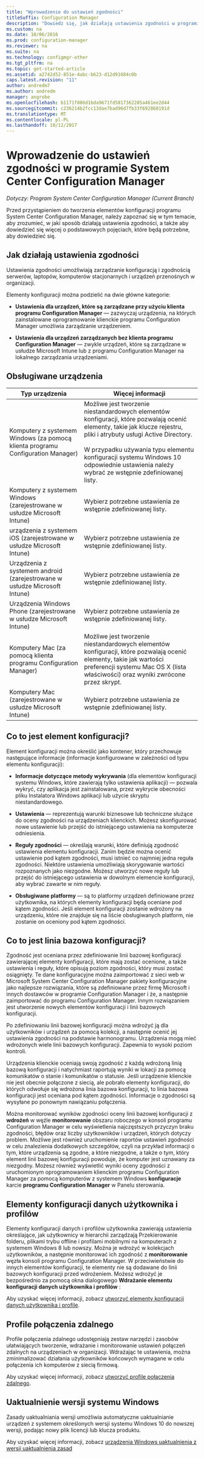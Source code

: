 ```yaml
---
title: "Wprowadzenie do ustawień zgodności"
titleSuffix: Configuration Manager
description: "Dowiedz się, jak działają ustawienia zgodności w programie System Center Configuration Manager. Poznaj także podstawowe koncepcje, które trzeba znać."
ms.custom: na
ms.date: 10/06/2016
ms.prod: configuration-manager
ms.reviewer: na
ms.suite: na
ms.technology: configmgr-other
ms.tgt_pltfrm: na
ms.topic: get-started-article
ms.assetid: a2742d52-851e-4abc-b623-d12d91684c0b
caps.latest.revision: "11"
author: andredm7
ms.author: andredm
manager: angrobe
ms.openlocfilehash: b1171f806d1bda9671fd5817362285a461ee2d44
ms.sourcegitcommit: c236214b2fcc13dae7bad96d7fb33f692868191d
ms.translationtype: MT
ms.contentlocale: pl-PL
ms.lasthandoff: 10/12/2017
---
```

# <a name="get-started-with-compliance-settings-in-system-center-configuration-manager"></a>Wprowadzenie do ustawień zgodności w programie System Center Configuration Manager

*Dotyczy: Program System Center Configuration Manager (Current Branch)*

Przed przystąpieniem do tworzenia elementów konfiguracji programu System Center Configuration Manager, należy zapoznać się w tym temacie, aby zrozumieć, w jaki sposób działają ustawienia zgodności, a także aby dowiedzieć się więcej o podstawowych pojęciach, które będą potrzebne, aby dowiedzieć się.  

## <a name="how-compliance-settings-works"></a>Jak działają ustawienia zgodności  
 Ustawienia zgodności umożliwiają zarządzanie konfiguracją i zgodnością serwerów, laptopów, komputerów stacjonarnych i urządzeń przenośnych w organizacji.  

 Elementy konfiguracji można podzielić na dwie główne kategorie:  

-   **Ustawienia dla urządzeń, które są zarządzane przy użyciu klienta programu Configuration Manager** — zazwyczaj urządzenia, na których zainstalowane oprogramowanie klienckie programu Configuration Manager umożliwia zarządzanie urządzeniem.  

-   **Ustawienia dla urządzeń zarządzanych bez klienta programu Configuration Manager** — zwykle urządzeń, które są zarządzane w usłudze Microsoft Intune lub z programu Configuration Manager na lokalnego zarządzania urządzeniami.  

## <a name="what-devices-are-supported"></a>Obsługiwane urządzenia  


|Typ urządzenia|Więcej informacji|  
|------------|----------------------|  
|Komputery z systemem Windows (za pomocą klienta programu Configuration Manager)|Możliwe jest tworzenie niestandardowych elementów konfiguracji, które pozwalają ocenić elementy, takie jak klucze rejestru, pliki i atrybuty usługi Active Directory.<br /><br /> W przypadku używania typu elementu konfiguracji systemu Windows 10 odpowiednie ustawienia należy wybrać ze wstępnie zdefiniowanej listy.|  
|Komputery z systemem Windows (zarejestrowane w usłudze Microsoft Intune)|Wybierz potrzebne ustawienia ze wstępnie zdefiniowanej listy.|  
|urządzenia z systemem iOS (zarejestrowane w usłudze Microsoft Intune)|Wybierz potrzebne ustawienia ze wstępnie zdefiniowanej listy.|  
|Urządzenia z systemem android (zarejestrowane w usłudze Microsoft Intune)|Wybierz potrzebne ustawienia ze wstępnie zdefiniowanej listy.|  
|Urządzenia Windows Phone (zarejestrowane w usłudze Microsoft Intune)|Wybierz potrzebne ustawienia ze wstępnie zdefiniowanej listy.|  
|Komputery Mac (za pomocą klienta programu Configuration Manager)|Możliwe jest tworzenie niestandardowych elementów konfiguracji, które pozwalają ocenić elementy, takie jak wartości preferencji systemu Mac OS X (lista właściwości) oraz wyniki zwrócone przez skrypt.|  
|Komputery Mac (zarejestrowane w usłudze Microsoft Intune)|Wybierz potrzebne ustawienia ze wstępnie zdefiniowanej listy.|  

## <a name="what-is-a-configuration-item"></a>Co to jest element konfiguracji?  
 Element konfiguracji można określić jako kontener, który przechowuje następujące informacje (informacje konfigurowane w zależności od typu elementu konfiguracji):  

-   **Informacje dotyczące metody wykrywania** (dla elementów konfiguracji systemu Windows, które zawierają tylko ustawienia aplikacji) — pozwala wykryć, czy aplikacja jest zainstalowana, przez wykrycie obecności pliku Instalatora Windows aplikacji lub użycie skryptu niestandardowego.  

-   **Ustawienia** — reprezentują warunki biznesowe lub techniczne służące do oceny zgodności na urządzeniach klienckich. Możesz skonfigurować nowe ustawienie lub przejść do istniejącego ustawienia na komputerze odniesienia.  

-   **Reguły zgodności** — określają warunki, które definiują zgodność ustawienia elementu konfiguracji. Zanim będzie można ocenić ustawienie pod kątem zgodności, musi istnieć co najmniej jedna reguła zgodności. Niektóre ustawienia umożliwiają skorygowanie wartości rozpoznanych jako niezgodne. Możesz utworzyć nowe reguły lub przejść do istniejącego ustawienia w dowolnym elemencie konfiguracji, aby wybrać zawarte w nim reguły.  

-   **Obsługiwane platformy** — są to platformy urządzeń definiowane przez użytkownika, na których elementy konfiguracji będą oceniane pod kątem zgodności. Jeśli element konfiguracji zostanie wdrożony na urządzeniu, które nie znajduje się na liście obsługiwanych platform, nie zostanie on oceniony pod kątem zgodności.  

## <a name="what-is-a-configuration-baseline"></a>Co to jest linia bazowa konfiguracji?  
 Zgodność jest oceniana przez zdefiniowanie linii bazowej konfiguracji zawierającej elementy konfiguracji, które mają zostać ocenione, a także ustawienia i reguły, które opisują poziom zgodności, który musi zostać osiągnięty. Te dane konfiguracyjne można zaimportować z sieci web w Microsoft System Center Configuration Manager pakiety konfiguracyjne jako najlepsze rozwiązania, które są zdefiniowane przez firmę Microsoft i innych dostawców w programie Configuration Manager i że, a następnie zaimportować do programu Configuration Manager. Innym rozwiązaniem jest utworzenie nowych elementów konfiguracji i linii bazowych konfiguracji.  

 Po zdefiniowaniu linii bazowej konfiguracji można wdrożyć ją dla użytkowników i urządzeń za pomocą kolekcji, a następnie ocenić jej ustawienia zgodności na podstawie harmonogramu. Urządzenia mogą mieć wdrożonych wiele linii bazowych konfiguracji. Zapewnia to wysoki poziom kontroli.  

 Urządzenia klienckie oceniają swoją zgodność z każdą wdrożoną linią bazową konfiguracji i natychmiast raportują wyniki w lokacji za pomocą komunikatów o stanie i komunikatów o statusie. Jeśli urządzenie klienckie nie jest obecnie połączone z siecią, ale pobrało elementy konfiguracji, do których odwołuje się wdrożona linia bazowa konfiguracji, to linia bazowa konfiguracji jest oceniana pod kątem zgodności. Informacje o zgodności są wysyłane po ponownym nawiązaniu połączenia.  

 Można monitorować wyników zgodności oceny linii bazowej konfiguracji z **wdrożeń** w węźle **monitorowanie** obszaru roboczego w konsoli programu Configuration Manager w celu wyświetlenia najczęstszych przyczyn braku zgodności, błędów oraz liczby użytkowników i urządzeń, których dotyczy problem. Możliwe jest również uruchomienie raportów ustawień zgodności w celu znalezienia dodatkowych szczegółów, czyli na przykład informacji o tym, które urządzenia są zgodne, a które niezgodne, a także o tym, który element linii bazowej konfiguracji powoduje, że komputer jest uznawany za niezgodny. Możesz również wyświetlić wyniki oceny zgodności z uruchomionym oprogramowaniem klienckim programu Configuration Manager za pomocą komputerów z systemem Windows **konfiguracje** karcie **programu Configuration Manager** w Panelu sterowania.  

## <a name="user-data-and-profiles-configuration-items"></a>Elementy konfiguracji danych użytkownika i profilów  
 Elementy konfiguracji danych i profilów użytkownika zawierają ustawienia określające, jak użytkownicy w hierarchii zarządzają Przekierowanie folderu, plikami trybu offline i profilami mobilnymi na komputerach z systemem Windows 8 lub nowszy. Można je wdrożyć w kolekcjach użytkowników, a następnie monitorować ich zgodność z **monitorowanie** węzła konsoli programu Configuration Manager. W przeciwieństwie do innych elementów konfiguracji, te elementy nie są dodawane do linii bazowych konfiguracji przed wdrożeniem. Możesz wdrożyć je bezpośrednio za pomocą okna dialogowego **Wdrażanie elementu konfiguracji danych użytkownika i profilów** :  

 Aby uzyskać więcej informacji, zobacz [utworzyć elementy konfiguracji danych użytkownika i profile](/sccm/compliance/deploy-use/create-user-data-and-profiles-configuration-items).  

## <a name="remote-connection-profiles"></a>Profile połączenia zdalnego  
 Profile połączenia zdalnego udostępniają zestaw narzędzi i zasobów ułatwiających tworzenie, wdrażanie i monitorowanie ustawień połączeń zdalnych na urządzeniach w organizacji. Wdrażając te ustawienia, można zminimalizować działania użytkowników końcowych wymagane w celu połączenia ich komputerów z siecią firmową.  

Aby uzyskać więcej informacji, zobacz [utworzyć profile połączenia zdalnego](/sccm/compliance/deploy-use/create-remote-connection-profiles).  

## <a name="windows-edition-upgrade"></a>Uaktualnienie wersji systemu Windows
Zasady uaktualniania wersji umożliwia automatyczne uaktualnianie urządzeń z systemem określonych wersji systemu Windows 10 do nowszej wersji, podając nowy plik licencji lub klucza produktu.

Aby uzyskać więcej informacji, zobacz [urządzenia Windows uaktualnienia z wersji uaktualnienia zasad](/sccm/compliance/deploy-use/upgrade-windows-version)

